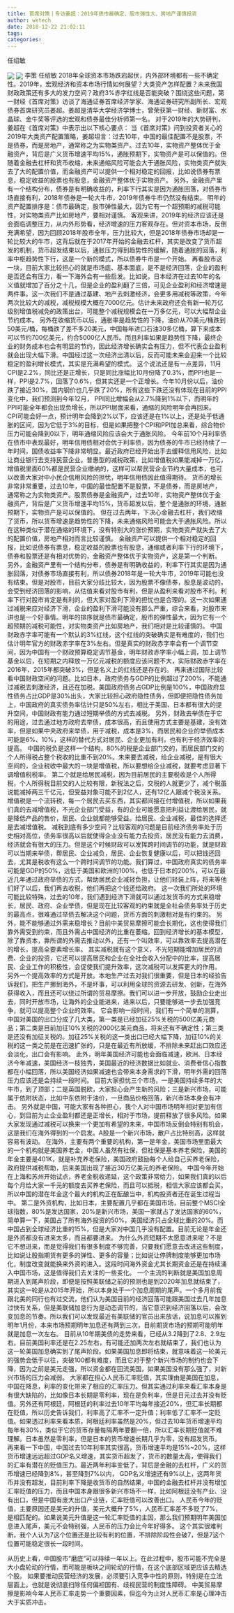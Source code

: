 ```yaml
---
title: 首席对策丨专访姜超：2019年债市最确定、股市弹性大、房地产谨慎投资
author: wetech
date: 2018-12-22 21:02:11
tags: 
categories: 
---
```

任绍敏
<!-- more -->
<img align="center" border="0" src="https://imgcdn.yicai.com/uppics/images/2018/12/052a8b9c5d4fc63e2931680e121966f9.jpg" />
<img align="center" border="0" src="https://imgcdn.yicai.com/uppics/images/2018/12/1a2f8da19c95a3e0ca8f3ff271b9fa80.jpg" />
李策
任绍敏
2018年全球资本市场跌宕起伏，内外部环境都有一些不确定性。2019年，宏观经济和资本市场行情如何展望？大类资产怎样配置？未来我国财政政策还有多大的发力空间？政府3%赤字红线是否能突破？围绕这些问题，第一财经《首席对策》访谈了海通证券首席经济学家、海通证券研究所副所长、宏观债券首席研究员姜超。姜超是清华大学经济学博士，曾荣获第一财经、新财富、水晶球、金牛奖等评选的宏观和债券最佳分析师第一名。
对于2019年的大势研判，姜超在《首席对策》中表示出以下核心要点：
当《首席对策》问到投资者关心的2019年大类资产配置策略，姜超坦言：过去10年，中国的最佳配置不是股票，不是债券，而是房地产，通常称之为实物类资产。过去10年，实物资产整体优于金融资产，背后是广义货币增速平均15%，通胀预期下，实物资产是可以保值的。但随着金融去杠杆和货币收缩，未来通缩风险可能会大于通胀风险，实物类资产就失去了大的配置价值，而金融资产可以提供一个相对稳定的回报，比如说债券有票息，稳定收益的股票也有股息，金融资产整体优于实物资产。
另外，金融资产里有一个结构分布，债券是有明确收益的，利率下行其实是因为通胀回落，对债券市场直接有利，2018年债券是一轮大牛市，2019年债券牛市仍然没有结束。
明年的资产配置排序是：债市最确定，股市弹性最大，因为它有一个超预期的减税可能性，对实物类资产比如房地产，要相对谨慎。
客观来讲，2019年的经济应该还是会面临调整压力，从内外形势看，经济增速的压力客观存在。但对资本市场，反倒充满希望，因为回顾2018年股市全年，压力比较大，但是2018年债券市场却是一轮比较大的牛市，这背后就在于2017年开始的金融去杠杆，其实是改变了货币超发的机制，货币超发结束以后，通胀压力得到趋势性的缓解，随着通胀的回落，利率中枢趋势性下行，这是一个新的模式，所以债券牛市是一个开始。
再看股市这一块，目前大家比较担心的就是市场底、基本面底，是不是经济回落，企业的盈利是否还会有压力，看一下海外会有一些启发。比如说，日本经济在过去10年的名义值就增加了百分之十几，但是企业的盈利翻了三倍，可见企业盈利和经济增速是两件事。这一次我们不是通过基建、地产去刺激经济，会更多用减税等政策，今年两次比较大的减税，减税规模大概在7000亿元。估计未来政府还会有新一轮万亿级别增值税减免的政策出台，可能整个减税规模会在一万多亿元，可以大幅帮企业节约成本。
另外在收缩货币以后，通胀率是趋势性的下降，油价从70美元/桶跌到50美元/桶，每桶跌了差不多20美元，中国每年进口石油30多亿桶，算下来成本可以节约700亿美元，约合5000亿人民币。而且利率如果是趋势性下降，最终企业的财务成本也会有明显的节约，因此经济增长确实会有压力，但不代表企业盈利就会出现大幅下滑。中国经过这一次经济出清以后，反而可能未来会迎来一个比较稳定的盈利增长模式，其实是充满希望的模式。
这个说法还是有一点差异，11月CPI是2.2%，同比还是正增长，只是同比涨幅比10月份降了0.3%，而PPI也是一样，PPI是2.7%，回落了0.6%，但其实还是一个正增长。今年10月份以后，油价跌了接近30%，国内钢价也几乎跌了20%，所有这些下跌还没有体现在目前的PPI变化中，我们预测到今年12月， PPI同比增幅会从2.7%降到1%以下，而明年的PPI可能全年都会出现负增长，所以PPI层面来看，通缩的风险明年会再回来。
CPI可能会好一点，预计明年会降到2%以下，应该还是在1%以上，还是处于低通胀的区间，因为它低于3%的目标，但是如果把整个CPI和PPI加总来看，综合物价压力可能会降到0以下，明年通缩风险应该会大于通胀风险。
今年前10个月利率债在债市中表现最好，明年信用债相对会优于利率债，因为债券的牛市已经持续了一年时间，国债收益率下降非常明显。最近政府已经开始出手去缓释信用风险，比如让商业银行去支持民营企业。普惠型的减税政策，比如增值税如果能减掉一万亿，增值税里面60%都是民营企业缴纳的，这样可以帮民营企业节约大量成本，也可以改善大家对中小民企信用风险的担忧，明年信用债因此值得期待。
货币的增长非常非常重要，过去10年，中国的最佳配置不是股票，不是债券，而是房地产，通常称之为实物类资产。股票债券是金融资产，过去10年，实物资产整体优于金融资产，背后是广义货币增速平均15%，货币超发以后，整个是通胀的环境，通胀预期下，实物资产是可以保值的。
但在过去两年，下决心金融去杠杆，我们收缩了货币，所以货币增速是趋势性的下降，未来通缩风险可能会大于通胀风险。所以在这种类似于潜在通缩的环境下，没有特别大的涨价预期，实物类资产就失去了大的配置价值，房地产相对而言比较谨慎。
金融资产可以提供一个相对稳定的回报，比如说债券有票息，稳定收益的股票也有股息，通缩或者利率下行的环境下，债券和股票还是有相对优势的，金融资产整体优于实物资产，这是第一个判断。
另外，金融资产里有一个结构分布，债券是有明确收益的，利率下行其实是因为通胀回落，对债券市场直接有利，所以债券2018年是一轮大牛市，2019年可能也没有结束。但是对股市，目前大家分歧比较大，因为股票不像债券，股息是波动的，会受到经济回落的影响，从估值来看对股市有利，但是从盈利来看对股市不利。利率下行对股市肯定是有利的，但大家对盈利下滑的担忧也是合理的。这一次如果通过减税来应对经济下滑，企业的盈利下滑可能没有那么严重，综合来看，对股市来讲也是一个好事情。明年的排序就是债市最确定，股市的弹性最大，因为它有一个超预期的减税可能性，对实物类资产比如房地产，我们相对是比较谨慎的。
中国财政赤字率可能有一个默认的3%红线，这个红线的突破确实是有难度的，我们也估计明年官方的财政赤字率在3%左右。但是真实的财政赤字率会有一个调节空间，因为中国有一个财政预算稳定调节基金，明年财政赤字率小幅上调，加上调节基金以后，在短期之内释放一万亿元减税的额度应该问题不大，实际财政赤字率在2016年、2015年都突破3%，但是名义上的红线还是存在的。
再来通过国际比较看中国财政空间的问题。比如日本，政府债务与GDP的比例超过了200%，不能通过减税去刺激经济，且还在加税。美国政府债务占GDP比例是100%，中国政府显性债务占比GDP是30%出头，大家比较担心政府隐性债务，但即便把隐性债务加上，中国政府的真实债务率估计只是50%左右，相比于美国、日本都有很大的提升空间，中国财政有能力通过短期举债的方式去减税。
另外，财政去举债在于它的用途，过去通过地方政府去举债，成本很高，而且使用方式主要是基建，没有效率，但是如果中央政府来举债，用于减税，成本是3%，而居民和企业的举债成本可能是6%、10%，这样的替代方式对居民、企业更加有利，也有利于经济效率的提高。
中国的税负是这样一个结构，80%的税是企业部门交的，而居民部门交的个人所得税占整个税收的比重不到20%。未来要去减税，给企业减税，是有很大空间的，企业税收中最大的一块是增值税，所以要想给企业减税，就要考虑显著下调增值税税率。
第二个就是给居民减税，因为目前居民的主要税收是个人所得税，个人所得税目前交的人比较有限，新税法之后，交税的人就更少了，减个税虽说能减掉两三千亿元，但受益对象可能不到2亿人，还有12亿人跟减个税没关系。
增值税是一个流转税，每一个居民去买东西，其实都间接在付增值税，所以如果我们真的去减增值税，不光企业部门受益，有的企业可能愿意把利益让渡给居民，就是降低产品的售价，居民、企业就都能够受益。给居民、企业减税，最佳的选择还是去减增值税。
减税到底有多少空间？比较客观的问题是目前经济债务率处于历史相对高位，债务率很高以后就使得企业没有能力去投资，居民没有能力去消费，经济就会有很大的压力。但是这个时候财政可以发挥跨时间调节的功能，就是财政可以当期来举债，帮居民、企业减负，居民、企业恢复健康以后，可以把钱还回去，尤其是税收有这么一个跨时间调节的功能。我们算过，中国政府真实的债务率可能是GDP的50%，远低于美国和欧洲的100%，也低于日本的200%，可以在最近几年通过政府举债的方式，帮助居民企业减轻负担，让他们轻装上阵，将来等他们好了以后，我们再去收税，他们再把这个钱还给政府。
这一次我们所处的环境可能比较特殊，过去的10年，我们遇到经济下滑就可以通过发货币的方式来稳增长，居民、政府、企业举债，但是现在比较客观的约束就是全社会债务率处于历史的最高点，很难通过举债去解决这个问题，货币方面的刺激相对是有约束的。
另外，能不能够通过外需来稳增长？目前中美贸易摩擦可能会长期化，这也使得我们靠外需受到约束，而且外需占中国经济的比重在萎缩。回到经济增长的基本模型，除了靠资本，靠所谓的外需去推动以外，还有一个叫效率，可以靠效率去提高潜在的增长，提高全要素增长率。
其实减税就有这个意义，不光短期能增加居民的消费、企业的投资，它还可以提高居民和企业在全社会收入分配中的比率，提高居民、企业工作的积极性，会促使我们提升效率，这次减税可以发挥更大的作用。
另外一个提高效率的方式是开放。本地生产过去对我们很重要，但是日本的经验告诉我们，把生产挪到海外，不是坏事，可以利用全球的资源去研发、创新，在海外获得收入，而且还可以绕过所谓的贸易摩擦。我们可以进一步开放，鼓励企业走出去，同时开放市场，让海外的企业能进来，进来以后，只要能够进一步去加强竞争，就可以提高整个企业的效率。
它会影响一段时间，我们有一个简单的测算，中国对美国的出口分成了几大类，第一类是已经加征25%关税的500亿美元商品；第二类是目前加征10%关税的2000亿美元商品，将来还有不确定性；第三类是还没有加征关税的。加征25%关税的这一类出口已经大幅下降，加征10%的关税的这一类之前是在迅速扩张的，只是在最近有所放缓，不排除未来赶出口效应还会淡化，出口会有影响。
此外，明年美国经济可能也会面临减速，欧洲、日本经济今年减速，美国经济一枝独秀，美国最近的经济数据比如就业、消费者信心指数都在小幅回落，所以美国经济如果减速也会带来本身需求的下滑，明年外需的回落压力应该还是会持续一段时间。
目前大家担忧三个市场，一是美国持续多年的大牛市，到了顶部；二是英国脱欧，大家担心会产生新的风险；三是新兴市场，可能属于依附状态，比如中东依附于油价，一旦商品价格回落，新兴市场本身会有冲击。
另外就是中国，可能大家有各种担心，我个人对中国市场明年相对更加有信心，到目前为止企业盈利都还是正增长，相对于市场，提前释放了很多风险。如果大家发现通过减税可以换来一个更加有希望的未来，中国市场反倒会特别有机会，这是我们在海外得到的一个启发。A股是一个新兴市场，散户占比特别高，这样就容易有波动。
在海外，主要有两个重要的机构，第一是年金，美国市场里面最大的一个机构就是美国养老金，中国人虽然有社保，但社保是基本养老保险，美国的年金主要是401K，就是补充养老保险，美国政府鼓励每个人给自己买养老保险，政府提供减税帮助，后来美国出现了接近30万亿美元的养老保险。
中国今年开始在上海和苏州开始试点，养老金税收递延，这个政策非常给力，如果我们真的以后每个月给大家一千元的额度去买养老保险，而且可以抵税，相信大家应该都会买。所以中国的潜在年金这个最大的机构正在酝酿当中，机构投资者还在诞生过程当中。
第二是外资机构，比如日本，主要配置几乎都在美国市场，目前整个MSCI全球指数，80%是发达国家，20%是新兴市场，美国一家就占了发达国家的60%，简单算一下，美国占了所有海外投资的50%，美国经济只占全球比重的20%。而中国占到全球经济比重的15%，但是大家对中国几乎没有配置。目前无论是年金还是外资都没有进来太多，而且都要进来。
为什么外资短期不太愿意进来呢？不是它不想进来，而是觉得我们有很多制度不够完善，只要我们愿意去改进这些制度，比如说让股指期货有更多的弹性、更多的容量；比如说让停牌制度能够更加市场化，制度改变就能换来外资的进入。这段时间海外资金尤其长期资金还是在持续涌入中国市场，这是值得我们去关注的一些变化。
一个主流的判断就是美国加息周期进入到尾声阶段，即便是按照美联储之前的预测也是到2020年加息就结束了，其实这一轮是从2015年开始，所以本身处于一个加息周期的尾声。一个多月前我跟北美的同行也有过交流，他们认为美国目前的经济回落可能跟美国过去几年加息过快有关系，但是美联储加息行为是动态调节的，当它意识到经济回落以后，会改变加息的节奏。所以我们可以发现最近有美联储的官员出来放话，说加息可以推到明年1月份，本来市场预期明年加息还有两到三次，目前期货市场的预期可能明年就是加息一次左右。
目前从10年期美债的走势来看，已经从3.2降到了2.8、2.9左右，目前美国利率还是在2.25左右，有可能还加两次左右就结束了，我们也认为这一轮美国加息确实到了尾声阶段。如果美国加息即将结束，就意味着这一轮美元的强势会低于以往，突破100都有难度，而且它对于整个新兴市场的制约也会下降，因为之前是美元走强，所以资金都在回流美国，如果美国没有那么强了，对新兴市场的压力会减弱。
大家都在担心人民币汇率贬值，其实理由是美国在加息，中国在降息，利率的变化带来了相应的汇率压力。但其实通过利率来看汇率本身是有很大缺陷的，比如像日本长期是零利率，现在是负利率，但是日元过去并没有贬值。另外还有阿根廷，阿根廷的利率过去10年平均每年接近20%，但汇率长期都在贬值，所以历史告诉我们，利率高了汇率不一定升值；利率低了汇率不一定贬值。如果透过利率来看本质，阿根廷利率虽然是20%，但过去10年货币增速平均每年有30%，类似于它的货币存量每隔两年要翻一倍，所以汇率长期贬值就不难理解。日本虽然是零利率，但是日本的货币增速长期几乎为零，没有超发货币。
再来看一下中国，中国过去10年利率其实很高，货币增速平均是15%~20%，这样货币增速远远超过GDP名义增速，其实货币超发了，货币的数量太高，使得我们的汇率有潜在的贬值压力。最近两年利率变低了，背后是金融的去杠杆，广义的货币增速已经降到8%，甚至降到7%以内， GDP名义增速还有9%以上，这两年货币并没有超发，目前利率下降是收货币的自然结果，中国的金融去杠杆并没有增加汇率贬值的压力，而且中国本身跟很多新兴市场不一样，比如阿根廷没有产业、没有出口，但是中国有庞大出口产业链，汇率贬值可以改善出口。
人民币今年的贬值，主要原因还是美元的升值，美元大概升了5%，人民币汇率差不多贬了7%，是相匹配的。如果说美元升值是这一轮汇率贬值的主因，那么我们预期明年美国加息进入尾声，美元不会特别强，人民币的压力会比今年好得多。
这个其实很难判断，我个人认为7这个位置还是比较有利的位置，不排除阶段性会破7，但是7这个位置可能稳定很长一段时间。
 
 
 
从历史上看，中国股市“磨底”可以持续一年以上。在此过程中，股市可能不完全是大小盘轮动的行情，而可能是板块之间轮动的行情，在这个底部区域更应该去精选个股。
如果要推动民营经济的发展，必须要引入竞争中性的原则，特别是在立法层面上。也就是说彻底扫除任何偏袒国有、歧视民营的制度性障碍。
中美贸易摩擦是影响今年人民币汇率走势一个重要因素，但迄今为止对人民币汇率是心理冲击大于实质冲击。
